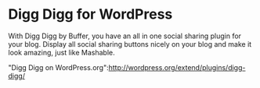 # Digg Digg for WordPress

With Digg Digg by Buffer, you have an all in one social sharing plugin for your blog. Display all social sharing buttons nicely on your blog and make it look amazing, just like Mashable.

"Digg Digg on WordPress.org":http://wordpress.org/extend/plugins/digg-digg/
